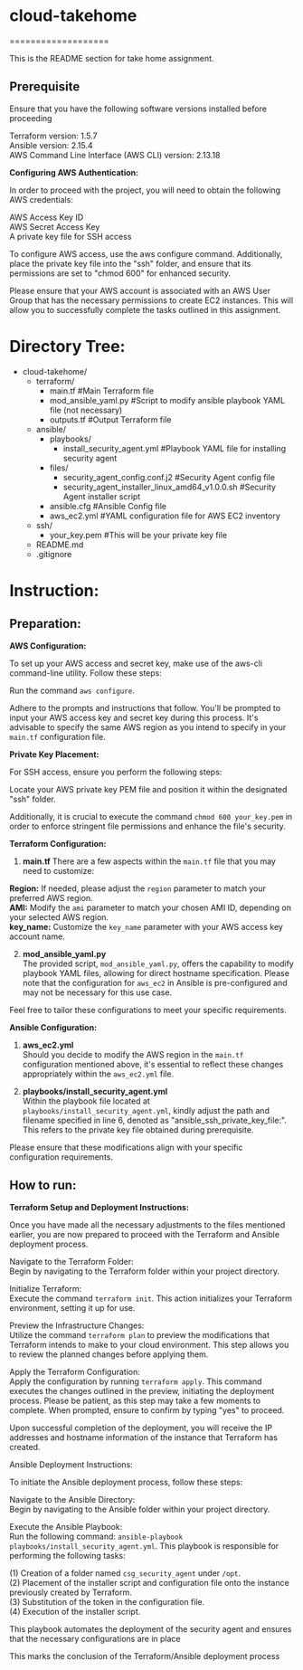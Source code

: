 # cloud-takehome
===================

This is the README section for take home assignment.

## Prerequisite

Ensure that you have the following software versions installed before proceeding

Terraform version: 1.5.7  
Ansible version: 2.15.4  
AWS Command Line Interface (AWS CLI) version: 2.13.18  

**Configuring AWS Authentication:**

In order to proceed with the project, you will need to obtain the following AWS credentials:

AWS Access Key ID  
AWS Secret Access Key  
A private key file for SSH access  

To configure AWS access, use the aws configure command. Additionally, place the private key file into the "ssh" folder, and ensure that its permissions are set to "chmod 600" for enhanced security.

Please ensure that your AWS account is associated with an AWS User Group that has the necessary permissions to create EC2 instances. This will allow you to successfully complete the tasks outlined in this assignment.

# Directory Tree:

- cloud-takehome/  
  - terraform/  
    - main.tf #Main Terraform file  
    - mod_ansible_yaml.py #Script to modify ansible playbook YAML file (not necessary)  
    - outputs.tf #Output Terraform file  
  - ansible/  
    - playbooks/  
      - install_security_agent.yml #Playbook YAML file for installing security agent  
    - files/  
      - security_agent_config.conf.j2 #Security Agent config file  
      - security_agent_installer_linux_amd64_v1.0.0.sh #Security Agent installer script  
    - ansible.cfg #Ansible Config file  
    - aws_ec2.yml #YAML configuration file for AWS EC2 inventory  
  - ssh/  
    - your_key.pem #This will be your private key file  
  - README.md  
  - .gitignore  

# Instruction:
## Preparation: 
**AWS Configuration:**

To set up your AWS access and secret key, make use of the aws-cli command-line utility. Follow these steps:

Run the command `aws configure`.

Adhere to the prompts and instructions that follow. You'll be prompted to input your AWS access key and secret key during this process. It's advisable to specify the same AWS region as you intend to specify in your `main.tf` configuration file.

**Private Key Placement:**

For SSH access, ensure you perform the following steps:

Locate your AWS private key PEM file and position it within the designated "ssh" folder.

Additionally, it is crucial to execute the command `chmod 600 your_key.pem` in order to enforce stringent file permissions and enhance the file's security.


**Terraform Configuration:**

1. **main.tf**
There are a few aspects within the `main.tf` file that you may need to customize:

**Region:** If needed, please adjust the `region` parameter to match your preferred AWS region.  
**AMI:** Modify the `ami` parameter to match your chosen AMI ID, depending on your selected AWS region.  
**key_name:** Customize the `key_name` parameter with your AWS access key account name.  

2. **mod_ansible_yaml.py**  
The provided script, `mod_ansible_yaml.py`, offers the capability to modify playbook YAML files, allowing for direct hostname specification. Please note that the configuration for `aws_ec2` in Ansible is pre-configured and may not be necessary for this use case.

Feel free to tailor these configurations to meet your specific requirements.

**Ansible Configuration:**

1. **aws_ec2.yml**  
Should you decide to modify the AWS region in the `main.tf` configuration mentioned above, it's essential to reflect these changes appropriately within the `aws_ec2.yml` file.

2. **playbooks/install_security_agent.yml**  
Within the playbook file located at `playbooks/install_security_agent.yml`, kindly adjust the path and filename specified in line 6, denoted as "ansible_ssh_private_key_file:". This refers to the private key file obtained during prerequisite.

Please ensure that these modifications align with your specific configuration requirements.

## How to run:
**Terraform Setup and Deployment Instructions:**

Once you have made all the necessary adjustments to the files mentioned earlier, you are now prepared to proceed with the Terraform and Ansible deployment process.

Navigate to the Terraform Folder:  
Begin by navigating to the Terraform folder within your project directory.

Initialize Terraform:  
Execute the command `terraform init`. This action initializes your Terraform environment, setting it up for use.

Preview the Infrastructure Changes:  
Utilize the command `terraform plan` to preview the modifications that Terraform intends to make to your cloud environment. This step allows you to review the planned changes before applying them.

Apply the Terraform Configuration:  
Apply the configuration by running `terraform apply`. This command executes the changes outlined in the preview, initiating the deployment process. Please be patient, as this step may take a few moments to complete. When prompted, ensure to confirm by typing "yes" to proceed.

Upon successful completion of the deployment, you will receive the IP addresses and hostname information of the instance that Terraform has created.

Ansible Deployment Instructions:

To initiate the Ansible deployment process, follow these steps:

Navigate to the Ansible Directory:  
Begin by navigating to the Ansible folder within your project directory.

Execute the Ansible Playbook:  
Run the following command: `ansible-playbook playbooks/install_security_agent.yml`. This playbook is responsible for performing the following tasks:

(1) Creation of a folder named `csg_security_agent` under `/opt`.  
(2) Placement of the installer script and configuration file onto the instance previously created by Terraform.  
(3) Substitution of the token in the configuration file.  
(4) Execution of the installer script.  

This playbook automates the deployment of the security agent and ensures that the necessary configurations are in place

This marks the conclusion of the Terraform/Ansible deployment process


